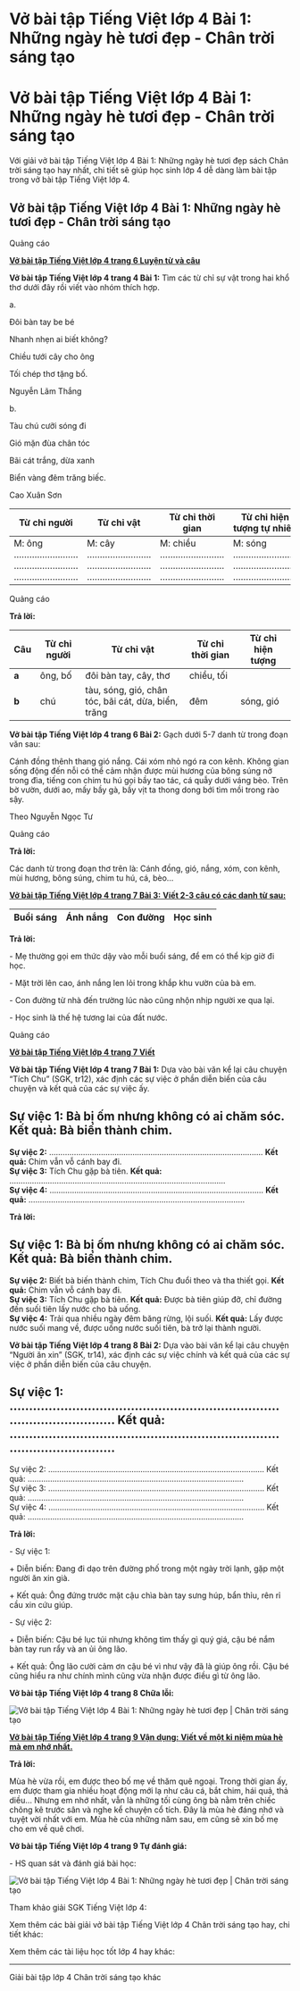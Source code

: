 # Vở bài tập Tiếng Việt lớp 4 Bài 1: Những ngày hè tươi đẹp - Chân trời sáng tạo

# Vở bài tập Tiếng Việt lớp 4 Bài 1: Những ngày hè tươi đẹp - Chân trời sáng tạo

Với giải vở bài tập Tiếng Việt lớp 4 Bài 1: Những ngày hè tươi đẹp sách Chân trời sáng tạo hay nhất, chi tiết sẽ giúp học sinh lớp 4 dễ dàng làm bài tập trong vở bài tập Tiếng Việt lớp 4.

## Vở bài tập Tiếng Việt lớp 4 Bài 1: Những ngày hè tươi đẹp - Chân trời sáng tạo

Quảng cáo

[**Vở bài tập Tiếng Việt lớp 4 trang 6 Luyện từ và câu**](https://vietjack.com/vbt-tieng-viet-4-ct/luyen-tu-va-cau-trang-6-vbt-tieng-viet-4-tap-1.jsp)

**Vở bài tập Tiếng Việt lớp 4 trang 4 Bài 1:** Tìm các từ chỉ sự vật trong hai khổ thơ dưới đây rồi viết vào nhóm thích hợp.

a. 

Đôi bàn tay be bé

Nhanh nhẹn ai biết không?

Chiều tưới cây cho ông

Tối chép thơ tặng bố.

Nguyễn Lãm Thắng

b.

Tàu chú cưỡi sóng đi

Gió mặn đùa chân tóc

Bãi cát trắng, dừa xanh

Biển vàng đêm trăng biếc.

Cao Xuân Sơn

**Từ chỉ người** |  **Từ chỉ vật** |  **Từ chỉ thời gian** |  **Từ chỉ hiện tượng tự nhiên**  
---|---|---|---  
M: ông ……………………. ……………………. ……………………. |  M: cây ……………………. ……………………. ……………………. |  M: chiều ……………………. ……………………. ……………………. |  M: sóng ……………………. ……………………. …………………….  
  
Quảng cáo

**Trả lời:**

**Câu** |  **Từ chỉ người** |  **Từ chỉ vật** |  **Từ chỉ thời gian** |  **Từ chỉ hiện tượng**  
---|---|---|---|---  
**a** |  ông, bố |  đôi bàn tay, cây, thơ |  chiều, tối |   
**b** |  chú |  tàu, sóng, gió, chân tóc, bãi cát, dừa, biển, trăng |  đêm |  sóng, gió  
  
**Vở bài tập Tiếng Việt lớp 4 trang 6 Bài 2:** Gạch dưới 5-7 danh từ trong đoạn văn sau:

Cánh đồng thênh thang gió nắng. Cái xóm nhỏ ngó ra con kênh. Không gian sống động đến nỗi có thể cảm nhận được mùi hương của bông súng nở trong đìa, tiếng con chim tu hú gọi bầy tao tác, cá quẫy dưới váng bèo. Trên bờ vườn, dưới ao, mấy bầy gà, bầy vịt ta thong dong bới tìm mồi trong rào sậy.

Theo Nguyễn Ngọc Tư

Quảng cáo

**Trả lời:**

Các danh từ trong đoạn thơ trên là: Cánh đồng, gió, nắng, xóm, con kênh, mùi hương, bông súng, chim tu hú, cá, bèo…

[**Vở bài tập Tiếng Việt lớp 4 trang 7 Bài 3:** **Viết 2-3 câu có các danh từ sau:**](https://vietjack.com/vbt-tieng-viet-4-ct/viet-2-3-cau-co-danh-tu-sau-vm.jsp)

Buổi sáng |  Ánh nắng |  Con đường |  Học sinh  
---|---|---|---  
  
**Trả lời:**

\- Mẹ thường gọi em thức dậy vào mỗi buổi sáng, để em có thể kịp giờ đi học.

\- Mặt trời lên cao, ánh nắng len lỏi trong khắp khu vườn của bà em.

\- Con đường từ nhà đến trường lúc nào cũng nhộn nhịp người xe qua lại.

\- Học sinh là thế hệ tương lai của đất nước.

Quảng cáo

[**Vở bài tập Tiếng Việt lớp 4 trang 7 Viết**](https://vietjack.com/vbt-tieng-viet-4-ct/viet-trang-7-vbt-tieng-viet-4-tap-1.jsp)

**Vở bài tập Tiếng Việt lớp 4 trang 7 Bài 1:** Dựa vào bài văn kể lại câu chuyện “Tích Chu” (SGK, tr12), xác định các sự việc ở phần diễn biến của câu chuyện và kết quả của các sự việc ấy.

**Sự việc 1:** Bà bị ốm nhưng không có ai chăm sóc. **Kết quả:** Bà biến thành chim.  
---  
**Sự việc 2:** ………………………………………………………………………………….. **Kết quả:** Chim vẫn vỗ cánh bay đi.  
**Sự việc 3:** Tích Chu gặp bà tiên.  **Kết quả:** ……………………………………………………………………………………  
**Sự việc 4:** …………………………………………………………………………………..  **Kết quả:** ……………………………………………………………………………………  
  
**Trả lời:**

**Sự việc 1:** Bà bị ốm nhưng không có ai chăm sóc. **Kết quả:** Bà biến thành chim.  
---  
**Sự việc 2:** Biết bà biến thành chim, Tích Chu đuổi theo và tha thiết gọi. **Kết quả:** Chim vẫn vỗ cánh bay đi.  
**Sự việc 3:** Tích Chu gặp bà tiên.  **Kết quả:** Được bà tiên giúp đỡ, chỉ đường đến suối tiên lấy nước cho bà uống.  
**Sự việc 4:** Trải qua nhiều ngày đêm băng rừng, lội suối. **Kết quả:** Lấy được nước suối mang về, được uống nước suối tiên, bà trở lại thành người.  
  
**Vở bài tập Tiếng Việt lớp 4 trang 8 Bài 2:** Dựa vào bài văn kể lại câu chuyện “Người ăn xin” (SGK, tr14), xác định các sự việc chính và kết quả của các sự việc ở phần diễn biến của câu chuyện.

Sự việc 1: …………………………………………………………………………………… Kết quả: ……………………………………………………………………………………  
---  
Sự việc 2: …………………………………………………………………………………… Kết quả: ……………………………………………………………………………………  
Sự việc 3: …………………………………………………………………………………… Kết quả: ……………………………………………………………………………………  
Sự việc 4: …………………………………………………………………………………… Kết quả: ……………………………………………………………………………………  
  
**Trả lời:**

\- Sự việc 1:

\+ Diễn biến: Đang đi dạo trên đường phố trong một ngày trời lạnh, gặp một người ăn xin già.

\+ Kết quả: Ông đứng trước mặt cậu chìa bàn tay sưng húp, bẩn thỉu, rên rỉ cầu xin cứu giúp.

\- Sự việc 2:

\+ Diễn biến: Cậu bé lục túi nhưng không tìm thấy gì quý giá, cậu bé nắm bàn tay run rẩy và an ủi ông lão.

\+ Kết quả: Ông lão cười cảm ơn cậu bé vì như vậy đã là giúp ông rồi. Cậu bé cũng hiểu ra như chính mình cũng vừa nhận được điều gì từ ông lão.

**Vở bài tập Tiếng Việt lớp 4 trang 8 Chữa lỗi:**

![Vở bài tập Tiếng Việt lớp 4 Bài 1: Những ngày hè tươi đẹp | Chân trời sáng tạo](https://vietjack.com/vbt-tieng-viet-4-ct/images/bai-1-nhung-ngay-he-tuoi-dep-1.PNG)

[**Vở bài tập Tiếng Việt lớp 4 trang 9 Vận dụng:** **Viết về một kỉ niệm mùa hè mà em nhớ nhất.**](https://vietjack.com/vbt-tieng-viet-4-ct/viet-mot-ki-niem-mua-he-ma-em-nho-vm.jsp)

**Trả lời:**

Mùa hè vừa rồi, em được theo bố mẹ về thăm quê ngoại. Trong thời gian ấy, em được tham gia nhiều hoạt động mới lạ như câu cá, bắt chim, hái quả, thả diều… Nhưng em nhớ nhất, vẫn là những tối cùng ông bà nằm trên chiếc chõng kê trước sân và nghe kể chuyện cổ tích. Đây là mùa hè đáng nhớ và tuyệt vời nhất với em. Mùa hè của những năm sau, em cũng sẽ xin bố mẹ cho em về quê chơi. 

**Vở bài tập Tiếng Việt lớp 4 trang 9 Tự đánh giá:**

\- HS quan sát và đánh giá bài học: 

![Vở bài tập Tiếng Việt lớp 4 Bài 1: Những ngày hè tươi đẹp | Chân trời sáng tạo](https://vietjack.com/vbt-tieng-viet-4-ct/images/bai-1-nhung-ngay-he-tuoi-dep.PNG)

Tham khảo giải SGK Tiếng Việt lớp 4:

Xem thêm các bài giải vở bài tập Tiếng Việt lớp 4 Chân trời sáng tạo hay, chi tiết khác:

Xem thêm các tài liệu học tốt lớp 4 hay khác:

* * *

Giải bài tập lớp 4 Chân trời sáng tạo khác

